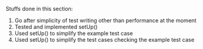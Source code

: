 Stuffs done in this section:
1. Go after simplicity of test writing other than performance at the moment
2. Tested and implemented setUp()
3. Used setUp() to simplify the example test case
4. Used setUp() to simplify the test cases checking the example test case
